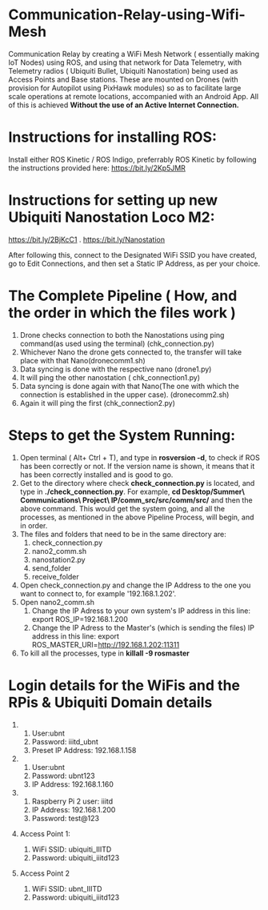 # Communication-Relay-using-Wifi-Mesh
Communication Relay by creating a WiFi Mesh Network ( essentially making IoT Nodes) using ROS, and using that network for Data Telemetry, with Telemetry radios ( Ubiquiti Bullet, Ubiquiti Nanostation) being used as Access Points and Base stations. These are mounted on Drones (with provision for Autopilot using PixHawk modules) so as to facilitate large scale operations at remote locations, accompanied with an Android App. All of this is achieved **Without the use of an Active Internet Connection.**

# Instructions for installing ROS:
Install either ROS Kinetic / ROS Indigo, preferrably ROS Kinetic by following the instructions provided here: https://bit.ly/2Kp5JMR


# Instructions for setting up new Ubiquiti Nanostation Loco M2:
https://bit.ly/2BjKcC1 . 
https://bit.ly/Nanostation

After following this, connect to the Designated WiFi SSID you have created, go to Edit Connections, and then set a Static IP Address, as per your choice.

# The Complete Pipeline ( How, and the order in which the files work )
1. Drone checks connection to both the Nanostations using ping command(as used using the terminal) (chk_connection.py)
2. Whichever Nano the drone gets connected to, the transfer will take place with that Nano(dronecomm1.sh)
3. Data syncing is done with the respective nano (drone1.py)
4. It will ping the other nanostation ( chk_connection1.py)
5. Data syncing is done again with that Nano(The one with which the connection is established in the upper case). (dronecomm2.sh)
6. Again it will ping the first (chk_connection2.py)



# Steps to get the System Running:
1. Open terminal ( Alt+ Ctrl + T), and type in **rosversion -d**, to check if ROS has been correctly or not.
   If the version name is shown, it means that it has been correctly installed and is good to go.
2. Get to the directory where check **check_connection.py** is located, and type in **./check_connection.py**.
   For example, **cd Desktop/Summer\ Communications\ Project\ IP/comm_src/src/comm/src/** and then the above command.
   This would get the system going, and all the processes, as mentioned in the above Pipeline Process, will begin, and in order.
3. The files and folders that need to be in the same directory are: 
      1. check_connection.py
      2. nano2_comm.sh
      3. nanostation2.py
      4. send_folder
      5. receive_folder
4. Open check_connection.py and change the IP Address to the one you want to connect to, for example '192.168.1.202'.  
5. Open nano2_comm.sh
   1. Change the IP Adress to your own system's IP address in this line: export ROS_IP=192.168.1.200
   2. Change the IP Adress to the Master's (which is sending the files) IP address in this line: export ROS_MASTER_URI=http://192.168.1.202:11311
4. To kill all the processes, type in **killall -9 rosmaster**

# Login details for the WiFis and the RPis & Ubiquiti Domain details

1. 1. User:ubnt
   2. Password: iiitd_ubnt
   3. Preset IP Address: 192.168.1.158



2. 1. User:ubnt
   2. Password: ubnt123
   3. IP Address: 192.168.1.160


3. 1. Raspberry Pi
   2  user: iiitd
   3. IP Address: 192.168.1.200
   4. Password: test@123


4. Access Point 1:
   1. WiFi SSID: ubiquiti_IIITD
   2. Password: ubiquiti_iiitd123


5. Access Point 2
   1. WiFi SSID: ubnt_IIITD
   2. Password: ubiquiti_iiitd123




